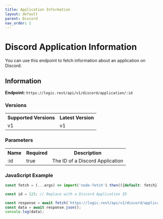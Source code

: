 ```yaml
---
title: Application Information
layout: default
parent: Discord
nav_order: 1
---
```

# **Discord Application Information**
You can use this endpoint to fetch information about an application on Discord.

## Information
**Endpoint:** `https://logic.rest/api/v1/discord/application/:id`

### Versions 
<table>
  <tr>
    <th>Supported Versions</th>
    <th>Latest Version</th>
  </tr>
  <tr>
    <td>v1</td>
    <td>v1</td>
  </tr>
</table>

### Parameters 
<table>
  <tr>
    <th>Name</th>
    <th>Required</th>
    <th>Description</th>
  </tr>
  <tr>
    <td>:id</td>
    <td>true</td>
    <td>The ID of a Discord Application</td>
  </tr>
</table>

### JavaScript Example
```javascript
const fetch = (...args) => import('node-fetch').then(({default: fetch}) => fetch(...args));

const id = 123; // Replace with a Discord Application ID

const response = await fetch(`https://logic.rest/api/v1/discord/application/${id}`);
const data = await response.json();
console.log(data);
```
